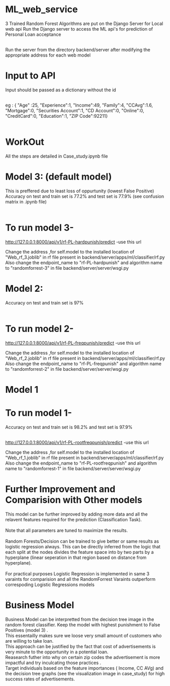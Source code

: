 # ML_web_service

 3 Trained Random Forest Algorithms are put on the Django Server for Local web api
 Run the Django server to access the ML api's for prediction of Personal Loan acceptance <br /> <br />
 
 Run the server from the directory backend/server after modifying the appropriate address for each web model <br /> 
 
 # Input to API
 Input should be passed as a dictionary without the id <br /> <br />
 
 eg :
{
			"Age" :25,
			"Experience":1,
			"Income":49,
			"Family":4,
			"CCAvg":1.6,
			"Mortgage":0,
			"Securities Account":1,
			"CD Account":0,
			"Online":0,
			"CreditCard":0,
			"Education":1,
			"ZIP Code":92211}  <br /> <br />
 # WorkOut
 All the steps are detailed in Case_study.ipynb file  
 
 # Model 3: (default model)
 This is preffered due to least loss of oppurtunity (lowest False Positive)    <br />
 Accuracy on test and train set is 77.2% and test set is 77.9%  (see confusion matrix in .ipynb file) <br /> <br />
 # To run model 3- <br />
 http://127.0.0.1:8000/api/v1/rf-PL-hardpunish/predict -use this url  <br /> 
 
 Change the address ,for self.model to the installed location of "Web_rf_3.joblib" in rf file present in backend/server/apps/ml/classifier/rf.py    <br />
 Also change the endpoint_name to "rf-PL-hardpunish" and algorithm name to "randomforrest-3" in file backend/server/server/wsgi.py 
       
 
 # Model 2:
 Accuracy on test and train set is 97%  <br /> <br />
 

 # To run model 2- <br />
 http://127.0.0.1:8000/api/v1/rf-PL-freqpunish/predict -use this url <br /> 
 
 Change the address ,for self.model to the installed location of "Web_rf_2.joblib" in rf file present in backend/server/apps/ml/classifier/rf.py <br />
 Also change the endpoint_name to "rf-PL-freqpunish" and algorithm name to "randomforrest-2" in file backend/server/server/wsgi.py 
 
 # Model 1
 # To run model 1-   <br />
 Accuracy on test and train set is 98.2% and test set is 97.9%   <br /> <br />
 

 http://127.0.0.1:8000/api/v1/rf-PL-rootfreqpunish/predict -use this url  <br />
 
 Change the address ,for self.model to the installed location of "Web_rf_1.joblib" in rf file present in backend/server/apps/ml/classifier/rf.py   <br />
 Also change the endpoint_name to "rf-PL-rootfreqpunish" and algorithm name to "randomforrest-1" in file backend/server/server/wsgi.py 
 
 # Further Improvement  and Comparision with Other models
 
 This model can be further improved by adding more data and all the relavent features required for the prediction (Classification Task). <br /> <br />
 Note that all parameters are tuned to maximize the results. <br /> <br />
 Random Forests/Decision can be trained to give better or same results as logistic regression always. This can be directly inferred from the logic that each split at the nodes divides the feature space into by two parts by a hyperplane (linear seperation in that region based on distance from hyperplane). <br /> <br />
 For practical purposes Logistic Regression is implemented in same 3 varaints for comparision and all the RandomForrest Varaints outperform correspoding Logistic Regressions models
 
 # Business Model
 Business Model can be interpretted from the decision tree image in the random forest classifier. Keep the model with highest punishment to False Positives (model 3) .<br /> This essentailly makes sure we loose very small amount of customers who are willing to take loan. <br /> This approach can be justified by the fact that cost of advertisements is very minute to the opportunity in a potential loan. <br /> Reasearch futher into why on certain zip codes the advertisement is more impactful and try inculcating those practices  . <br /> Target individuals based on the feature importances ( Income, CC AVg) and the decision tree graphs (see the visualization image in case_study) for high success rates of advertisements.
